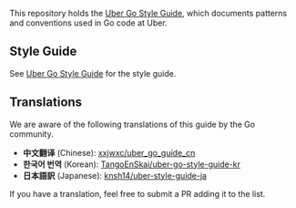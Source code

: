 This repository holds the [Uber Go Style Guide](style.md), which documents
patterns and conventions used in Go code at Uber.

## Style Guide

See [Uber Go Style Guide](style.md) for the style guide.

## Translations

We are aware of the following translations of this guide by the Go community.

- **中文翻译** (Chinese): [xxjwxc/uber_go_guide_cn](https://github.com/xxjwxc/uber_go_guide_cn)
- **한국어 번역** (Korean): [TangoEnSkai/uber-go-style-guide-kr](https://github.com/TangoEnSkai/uber-go-style-guide-kr)
- **日本語訳** (Japanese): [knsh14/uber-style-guide-ja](https://github.com/knsh14/uber-style-guide-ja)

If you have a translation, feel free to submit a PR adding it to the list.
